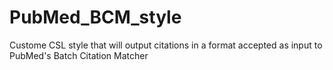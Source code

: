 # PubMed_BCM_style
 Custome CSL style that will output citations in a format accepted as input to PubMed's Batch Citation Matcher
